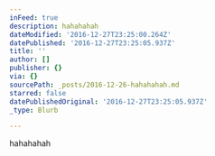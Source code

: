 ```yaml
---
inFeed: true
description: hahahahah
dateModified: '2016-12-27T23:25:00.264Z'
datePublished: '2016-12-27T23:25:05.937Z'
title: ''
author: []
publisher: {}
via: {}
sourcePath: _posts/2016-12-26-hahahahah.md
starred: false
datePublishedOriginal: '2016-12-27T23:25:05.937Z'
_type: Blurb

---
```

hahahahah